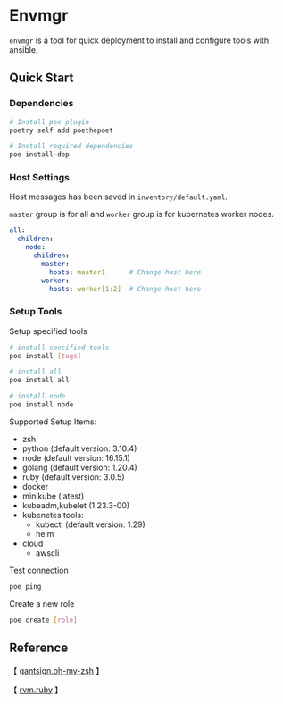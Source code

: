 # Envmgr

`envmgr` is a tool for quick deployment to install and configure tools with ansible.

## Quick Start

### Dependencies

```bash
# Install poe plugin
poetry self add poethepoet 

# Install required dependencies
poe install-dep            
```

### Host Settings

Host messages has been saved in `inventory/default.yaml`.

`master` group is for all and `worker` group is for kubernetes worker nodes.

```yaml
all:
  children:
    node:
      children:
        master:
          hosts: master1      # Change host here
        worker:
          hosts: worker[1:2]  # Change host here
```

### Setup Tools

Setup specified tools

```bash
# install specified tools
poe install [tags] 

# install all
poe install all    

# install node
poe install node   
```

Supported Setup Items:

- zsh
- python (default version: 3.10.4)
- node   (default version: 16.15.1)
- golang (default version: 1.20.4)
- ruby   (default version: 3.0.5)
- docker
- minikube (latest)
- kubeadm,kubelet (1.23.3-00)
- kubenetes tools:
  - kubectl (default version: 1.29)
  - helm
- cloud
  - awscli

Test connection

```bash
poe ping
```

Create a new role

```bash
poe create [role]
```

## Reference

【 [gantsign.oh-my-zsh](https://github.com/gantsign/ansible-role-oh-my-zsh) 】

【 [rvm.ruby](https://github.com/rvm/rvm1-ansible) 】
